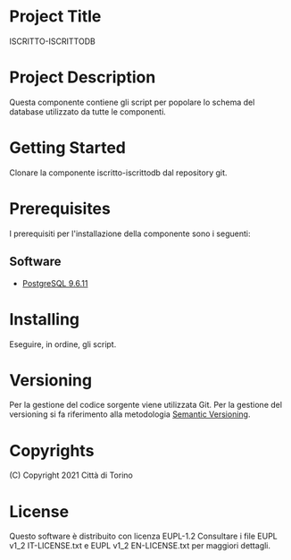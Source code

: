 # Project Title
ISCRITTO-ISCRITTODB

# Project Description
Questa componente contiene gli script per popolare lo schema del database utilizzato da tutte le componenti.

# Getting Started 
Clonare la componente iscritto-iscrittodb dal repository git.

# Prerequisites
I prerequisiti per l'installazione della componente sono i seguenti:
## Software
- [PostgreSQL 9.6.11](https://www.postgresql.org/download/)  

# Installing
Eseguire, in ordine, gli script.

# Versioning
Per la gestione del codice sorgente viene utilizzata Git. Per la gestione del versioning si fa riferimento alla metodologia [Semantic Versioning](https://semver.org/).

# Copyrights
(C) Copyright 2021 Città di Torino

# License
Questo software è distribuito con licenza EUPL-1.2
Consultare i file EUPL v1_2 IT-LICENSE.txt e EUPL v1_2 EN-LICENSE.txt per maggiori dettagli.

